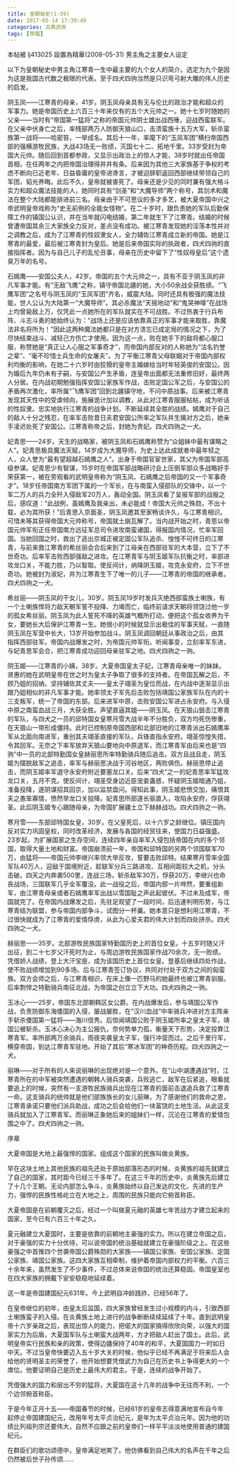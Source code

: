 ```yaml
---
title: 皇朝秘史(1-59)
date: 2017-05-14 17:39:49
categories: 古典武俠
tags: [草榴]
---
```

本帖被 lj413025 設置為精華(2008-05-31)
男主角之主要女人设定



以下为皇朝秘史中男主角江寒青一生中最主要的九个女人的简介。选定为九个是因为这是我国古代数之极限的代表。至于四犬四驹当然是只识弯弓射大雕的伟人历史的启发。

阴玉凤——江寒青的母亲，41岁。阴玉凤母亲具有无与伦比的政治才能和超众的军事力。她是帝国历史上六百三十年来仅有的五个大元帅之一。她十七岁时随她的父亲——当时有“帝国第一猛将”之称的帝国元帅阴士雄出战西陲，迎战西蛮联军。在父亲中伏身亡之后，率残部两万人防御天狼山口，击溃蛮族十五万大军，斩杀蛮族第一战将——哈密笞，一举成名。其后十一年，率麾下的“玉凤军团”横扫帝国西部的强横游牧民族，大战43场无一败绩，灭国七十二、拓地千里。33岁受封为帝国大元帅。随后回到首都参政，又显示出政治上的惊人才能，38岁时就出任帝国首相，在任两年之内把帝国治理得井井有条。后来因为其他三大家族基于争权的考虑不断向已近老年、日益昏庸的皇帝进谗言，才被迫辞职返回西部继续带领自己的军团，韬光养晦。此后不久，皇帝就被害死了。母亲还是少见的同时兼有强大格斗实力和超众魔法技能的人，她同时具有“剑圣”和“大魔导师”两个称号，其剑术和魔法在整个大陆都能排进前三名。母亲由于不可思议的多才多艺，被大夏帝国中兴之帝武明皇帝戏称为“史无前例的全能女怪物”。在二十岁时，跟负责她的军队后勤保障工作的镇国公认识，并在当年就闪电结婚，第二年就生下了江寒青。结婚的时候曾遭帝国其余三大家族全力反对，差点没有成功。被江寒青发现她的淫荡本性并对之调教之后，成为了江寒青的性奴隶女人，全力辅佐江寒青成立新的帝国。她是江寒青的最爱，最后被江寒青封为皇后。她是后来帝国实际的执政者，四犬四驹的直接指挥者。因为与自己儿子的乱伦丑事，母亲在历史中留下了“性奴母皇后”这个遗臭万年的名号。

石嫣鹰——安国公夫人，42岁。帝国的五个大元帅之一，具有不亚于阴玉凤的非凡军事才能。有“无敌飞鹰”之称，镇守帝国北疆的她，大小50余战全获胜绩。“飞鹰军团”之名号与阴玉凤的“玉凤军团”齐名，威震大陆。同时还具有极强的魔法技能，世人公认为大陆第一“大魔导师”。其必杀魔法“天摇地动”和“鬼哭神嚎”在战场上均曾毙敌上万，仅凭此一点她所在的军队就实在不可战胜。不过热衷于行兵布阵、斗志斗勇的她始终认为：“战场上还是应该依靠真正的军事才能来取胜，靠魔法非名将所为！”因此这两种魔法她都只是在对方溃忘已成定局的情况之下，为了尽快结束战斗、减轻己方伤亡才使用。因为这一点，败在她手下的敌将都心服口服，称赞她是“真正让人心服之军事奇才”，而帝国内部反对的人称她为“沽名钓誉之辈”、“毫不珍惜士兵生命的女屠夫”。为了平衡江寒青父母联姻对于帝国内部权利均衡的影响，在她二十六岁时由狡猾的皇帝主婚嫁给当时年轻英俊的安国公。因为婚后九年仍未有子嗣，与安国公产生矛盾，连皇帝出面都无法重修旧好，最终两人分居。在内战初期勉强指挥安国公家族军作战，击败定国公军之后，与安国公的矛盾再次激化，率所属“飞鹰军团”回到北疆镇守地，不问中原战事。后来被江寒青发现其天性中的受虐倾向，施展诡计加以调教，从此对江寒青服服帖帖，成为听话的性奴隶。忠实地执行江寒青的战争计划，不断延续其全胜的战绩。嫣鹰对于自己的敌人十分之残忍，在率军击败昔日夫君安国公所率之军队并生擒对方之后，她亲手凌迟处死了安国公。江寒青称帝之后，封她为贵妃。四犬四驹之一犬。

妃青思——24岁。天生的战略家，被阴玉凤和石嫣鹰称赞为“众姐妹中最有谋略之人”。妃青思极具魔法天赋，14岁成为大魔导师，为史上达此成就者中最年轻之人，众人誉为“最有望超越石嫣鹰之人”。出身于帝国官宦世家，其父为帝国军部高级参谋。妃青思少有智谋，15岁时在帝国军部战略研讨会上压倒军部众多战略好手荣获第一，被在旁观看的武明皇帝称为“阴玉凤、石嫣鹰之后帝国的又一个军事奇才”。18岁任帝国南方军团下属的一个军长，在与南蛮入侵部队的交锋中，以一个军二万人的兵力全歼入侵敌军20万人，轰动全国。阴玉凤看了呈报军部的战报之后，感叹道：“此战例，虽嫣鹰及我亲出，未必能成！帝国大元帅之殊勋，不出十载，必为其所获！”后青思入京面圣，阴玉凤邀其至家畅谈许久，与江寒青相识。可惜未等其获得帝国大元帅称号，帝国就土崩瓦解了。当内战开始之时，青思以帝国元帅军衔正任帝国南方远征军总司令进攻南蛮诸国，得报国内情况，忙率军回国。当她回国之时，救出了逃出京城正被定国公军队追杀、惶惶不可终日的江寒青，与前来救江寒青的希丝丽会合后来到了江母亲在西部驻军的大本营，立下了不世奇功。后率军击败西部强敌之进攻。在江寒青军与阴玉姬军队抗衡之时，率部进攻龙口关，不能力胜，乃以智取。使反间计，纳降阴玉姬，攻克永安府，立下不世奇功。她被封为淑妃，并为江寒青生下了唯一的儿子——江寒青的帝国的继承者。四犬四驹之一犬。

希丝丽——阴玉凤的干女儿，30岁。阴玉凤19岁时发兵灭绝西部蛮族土喇族，有一个土喇族悍将力敌天朝军誓不投降、力竭而亡，临终前请求天朝将领饶过他一岁的孤女希丝丽。阴玉凤为此人誓死不降的英雄气概所打动，便把这个孤女收养为干女，要她长大后保护江寒青一生。她很小的时候就显示出极佳的军事天赋，一直随阴玉凤在军营中长大，13岁开始参加战斗。阴玉凤调回朝廷从事政治之后，由其指挥西部驻军。帝国内战爆发之时，为帝国元帅军衔。听闻事变，立刻率军东进，与妃青思军会合，把江寒青成功迎回母亲驻军之地。四犬四驹之一驹。

阴玉姬——江寒青的小姨，38岁。大夏帝国皇太子妃，江寒青母亲唯一的妹妹。贤惠的她在武明皇帝在世之时为皇太子争取了很多的支持者。在帝国瓦解之后，不顾乃姐的招纳，坚持辅佐其丈夫——皇太子翊圣为皇位而战，在内战中逐渐显示出跟乃姐相似的非凡军事才能。她率领太子军先后击败包括靖国公家族军队在内的十三支叛军，统一了帝国的东部。后来进军中原，击败安国公军进占永安府。与入侵中原之南蛮血战三月，大获全胜。声望直逼其姐——阴玉凤。在天狼山狙击江寒青的军队，与四犬之一员的邱特国女皇寒月雪大战半年不分胜负，双方均死伤惨重，在天狼山一带形成僵持。此时已控制原帝国西部和北部旧地的江寒青派出石嫣鹰率军从北面向南进军，重创其夫翊圣直接的军队，兵锋直指永安府。翊圣惊惶失措，令其回军。无奈之下率军放弃天狼山要地向中原退军，而江寒青军由后来也是“四驹”中一员的北部特勤国女皇赫丽思所率特勤骑兵随后追击。双方且战且走，阴玉姬为摆脱敌军之追击，率军与赫丽思决战于河谷地区，两败俱伤。赫丽思停止追击，而阴玉姬率军退守永安府附近要塞龙口关。后来“四犬”之一的妃青思率军猛攻龙口关，五月不克。使反间计，翊圣受身边近臣宠妾蛊惑，怀疑阴玉姬暗通乃姐，准备投降，遂阴谋招其回京，加以监禁盘问。得知此事，阴玉姬悲愤交加，痛恨其夫之愚笨寡情，愤然举龙口关投降。妃青思所部遂长驱直入，攻陷永安府，俘获翊圣。此后阴玉姬专心跟随母亲，为帝国扩展疆土立下赫赫战功。四犬四驹之一驹。

寒月雪——东部邱特国女皇，30岁。在父皇死后，以十六岁之龄继位。镇压国内反对实力巩固皇权，同时改革经济，发展与各国的经贸往来，使国力日益强盛。23岁起，为扩展国家之生存空间，连续四年亲自率军入侵包括帝国在内的多个邻国，取得大量土地和财富。帝国崩溃前一年，帝国和邱特国的另两个邻国联军70万，由猛将——帝国元帅李继兴率领大举反攻，誓要击败邱特。结果寒月雪率全国军队40万人，迎敌于国境附近，趁联军分兵三路进攻、互相间距较大之机，分头击破。四天之内奔袭500里，连战三场，斩杀敌军30万，俘获20万，李继兴也命丧战场，三国联军几乎全军覆没。此一战役之后，帝国内部一片哗然，要重组新军，由江寒青母亲或者石嫣鹰率军出战以雪国耻之声此起彼伏。不过未及成军，帝国就完了。在帝国内战爆发之后，先驻足观望了一段时间，后迅速判明形势，与江寒青结为联盟，参与帝国内部争斗，试图分一杯羹。她本意只是想利用江寒青，不过很快就成为了江寒青的爱情俘虏，从此为心爱夫君的伟大计划而四处拼杀。四犬四驹之一犬。

赫丽思——35岁。北部游牧民族国家特勤国历史上的首位女皇。十五岁时随父汗出征，到二十七岁父汗死时为止，与周边游牧民族国家作战70余次，无一败绩。凭借娇人战绩，登上大汗宝座，成为该国历史上首位女皇。登基后继续四处作战，使不败战绩增加到90多场。后与江寒青签订协议，共同对付处于双方之间的匈蛮族。双方会师之后，与江寒青相识，在床上像一匹野马的她最终也被江寒青驯服。后率剽悍之特勤骑兵南征北战，为帝国之创立立下大功。四犬四驹之一驹。

玉冰心——25岁，帝国东北部朝韩区女公爵。在内战爆发后，参与靖国公军作战，负责防御东海倭国的入侵，屡战屡胜，在“汉川血战”中率骑兵冲进对方主阵亲手斩杀倭国第一猛将——海川信秀。后惊闻靖国公败于阴玉姬所率之皇太子军，靖国公被斩杀。玉冰心决心为主公报仇，奈何势单力孤，衡量天下形势，决定投靠江寒青军。率所部两万余骑兵，雨夜突袭皇太子军，强行冲营而过。之后千里行军，横穿帝国，到达江寒青军驻地。开始了其后“寒冰军团”的神奇历程。四犬四驹之一犬。

丽琳——对于所有的人来说丽琳的出现绝对是一个意外。在“山中湖遭遇战”时，江寒青所在的中军被突然遭遇的朝韩人骑兵突袭，兵败逃亡，敌军在后紧追，眼看就要追上的时候，突然有一支游牧民族骑兵出现在江寒青的面前击退追兵救了江寒青一命。这支骑兵的统帅就是他们部族族长的女儿丽琳，为了感谢他们的救命之恩，江寒青承诺只要他们派兵助战，成功之后会给他们一块富饶的土地生活。从此这支骑兵就加入了江寒青军。而丽琳正象她后来的姐妹们一样，沉沦在江寒青的爱情包围之中了。四犬四驹之一驹。

序章



大夏帝国是大地上最强悍的国家。组成这个国家的民族叫做炎黄族。

早在这块土地上其他民族的祖先还处于原始部落形态的时候，炎黄族的祖先就建立了自己的国家，其时距今已经三千多年了。在这三千年的历史中，炎黄族先后建立了十几个王朝。无论内部怎么争斗，炎黄族始终以自己发达的文化、先进的生产力，强悍的民族性格屹立在大地之上，周围的民族只能向它俯首称臣。

大夏帝国是在前朝覆灭之后，经过一个叫做夏元融的英雄七年苦战方才建立起来的国家，至今已有六百三十年之久。

夏元融建立大夏国时，主要是依靠的前朝地主豪强的实力。所以在建立帝国之后，对于豪强的实力十分优待，可以说帝国的统治基础就建立在豪强阶级之上。在这些豪强之中首推四个世袭帝国公爵殊勋的大家族——镇国公家族、安国公家族、定国公家族、靖国公家族。这四大家族互相牵制，维护着帝国内部权力的平衡。六百三十余年来，虽然发生了不少事件，不过总体来说帝国的统治还算稳固。帝国皇室也在四大家族的拥戴下安安稳稳地延续着。

这一年是帝国建国纪元631年。今上武明自冲龄践祚，已经56年了。

在皇帝继位的初年，由皇太后监国，四大家族曾经发生过小规模的内斗，引致西部土喇族蛮子的入侵。在炎黄族土地上进行的战争断断续续延续了十年。直到武明皇帝十六岁亲政之后，表现出惊人的能力，把偌大的国家搞得欣欣向荣，以强大的国家实力为后盾，大夏国军队与土喇蛮大战两年，方才把敌人赶出了国土。此后，武明皇帝实行民族和亲的政策，使得边疆保持了40年的和平，大夏国国力一时如日中天。不过当皇帝快要迈入五十岁大关的时候，他似乎已经不再满足于将来后人会给他的贤明圣主的荣誉了，他开始想要凭借武力为自己在历史书上争得更大的一个席位。他要证明自己是历史上最伟大的君主。于是，连续的战争开始了。

凭借强大的国力和层出不穷的猛将，大夏国在这十几年的战争中无往而不利，一个个边邻俯首称臣。

于是今年正月十五——帝国春节的时候，已经61岁的皇帝志得意满地宣布自今年起停止帝国建国纪元，改用年号太平贞治纪元，是年为太平贞治元年。因为他的功绩比列祖列宗还要伟大，自然不应跟之前的皇帝们一样平平淡淡地使用普通的建国纪元。

在群臣们的歌功颂德中，皇帝满足地笑了。他仿佛看到自己伟大的名声在千年之后仍然被后世子孙传颂……